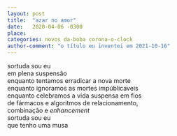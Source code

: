 ```yaml
---
layout: post
title:  "azar no amor"
date:   2020-04-06 -0300
place:
categories: novos da-boba corona-o-clock
author-comment: "o título eu inventei em 2021-10-16"
---
```


<!--more-->
sortuda sou eu  
em plena suspensão  
enquanto tentamos erradicar a nova morte  
enquanto ignoramos as mortes impúblicaveis  
enquanto celebramos a vida suspensa em fios  
de fármacos e algoritmos de relacionamento,  
combinação e *enhancement*  
sortuda sou eu  
que tenho uma musa  
